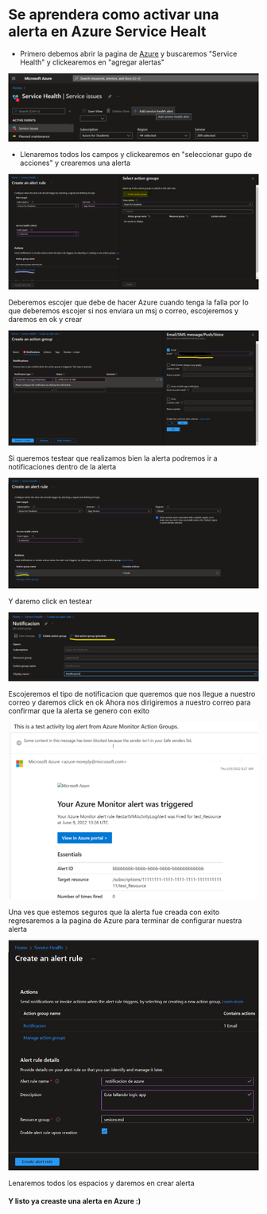 # Se aprendera como activar una alerta en Azure Service Healt

- Primero debemos abrir la pagina de [Azure](https://portal.azure.com/#home) y buscaremos "Service Health" y clickearemos en "agregar alertas"

![](agregar.png)

- Llenaremos todos los campos y clickearemos en "seleccionar gupo de acciones" y crearemos una alerta

![](alerta.png)

Deberemos escojer que debe de hacer Azure cuando tenga la falla por lo que deberemos escojer si nos enviara un msj o correo, escojeremos y daremos en ok y crear

![](config.png)

Si queremos testear que realizamos bien la alerta podremos ir a notificaciones dentro de la alerta

![](test.png)

Y daremo click en testear

![](crear.png)


Escojeremos el tipo de notificacion que queremos que nos llegue a nuestro correo y daremos click en ok
Ahora nos dirigiremos  a nuestro correo para confirmar que la alerta se genero con exito

![](correo.png)

Una ves que estemos seguros que la alerta fue creada con exito regresaremos a la pagina de Azure para terminar de configurar nuestra alerta 

![](ultimo.png)

Lenaremos todos los espacios y daremos en crear alerta 

#### Y listo ya creaste una alerta en Azure :) 